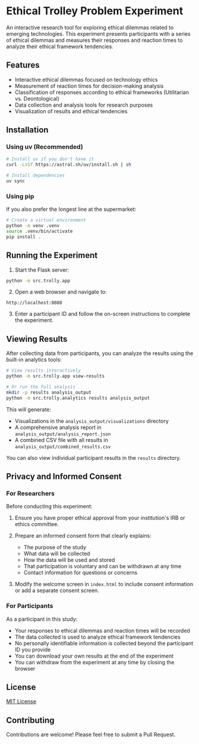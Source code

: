# Ethical Trolley Problem Experiment

An interactive research tool for exploring ethical dilemmas related to emerging technologies. This experiment presents participants with a series of ethical dilemmas and measures their responses and reaction times to analyze their ethical framework tendencies.

## Features

- Interactive ethical dilemmas focused on technology ethics
- Measurement of reaction times for decision-making analysis
- Classification of responses according to ethical frameworks (Utilitarian vs. Deontological)
- Data collection and analysis tools for research purposes
- Visualization of results and ethical tendencies

## Installation

### Using uv (Recommended)

```bash
# Install uv if you don't have it
curl -LsSf https://astral.sh/uv/install.sh | sh

# Install dependencies
uv sync
```

### Using pip
If you also prefer the longest line at the supermarket:

```bash
# Create a virtual environment
python -m venv .venv
source .venv/bin/activate
pip install .
```

## Running the Experiment

1. Start the Flask server:

```bash
python -m src.trolly.app
```

2. Open a web browser and navigate to:

```
http://localhost:8080
```

3. Enter a participant ID and follow the on-screen instructions to complete the experiment.

## Viewing Results

After collecting data from participants, you can analyze the results using the built-in analytics tools:

```bash
# View results interactively
python -m src.trolly.app view-results

# Or run the full analysis
mkdir -p results analysis_output
python -m src.trolly.analytics results analysis_output
```

This will generate:
- Visualizations in the `analysis_output/visualizations` directory
- A comprehensive analysis report in `analysis_output/analysis_report.json`
- A combined CSV file with all results in `analysis_output/combined_results.csv`

You can also view individual participant results in the `results` directory.

## Privacy and Informed Consent

### For Researchers

Before conducting this experiment:

1. Ensure you have proper ethical approval from your institution's IRB or ethics committee.
2. Prepare an informed consent form that clearly explains:
   - The purpose of the study
   - What data will be collected
   - How the data will be used and stored
   - That participation is voluntary and can be withdrawn at any time
   - Contact information for questions or concerns

3. Modify the welcome screen in `index.html` to include consent information or add a separate consent screen.

### For Participants

As a participant in this study:

- Your responses to ethical dilemmas and reaction times will be recorded
- The data collected is used to analyze ethical framework tendencies
- No personally identifiable information is collected beyond the participant ID you provide
- You can download your own results at the end of the experiment
- You can withdraw from the experiment at any time by closing the browser

## License

[MIT License](LICENSE)

## Contributing

Contributions are welcome! Please feel free to submit a Pull Request.
